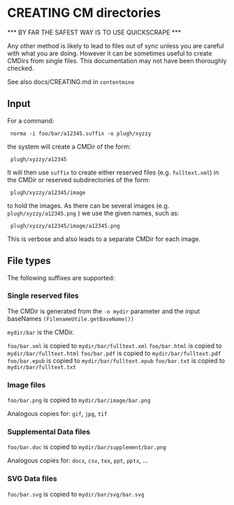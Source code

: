 # CREATING CM directories

*** BY FAR THE SAFEST WAY IS TO USE QUICKSCRAPE ***

Any other method is likely to lead to files out of sync unless you are careful with what you are doing.
However it can be sometimes useful to create CMDirs from single files.
This documentation may not have been thoroughly checked.

See also docs/CREATING.md in `contentmine`

## Input

For a command: 

``` norma -i foo/bar/a12345.suffix -o plugh/xyzzy```

the system will create a CMDir of the form:

``` plugh/xyzzy/a12345```

It will then use ```suffix``` to create either reserved files (e.g. ```fulltext.xml```) in the CMDir or reserved subdirectories
of the form:

``` plugh/xyzzy/a12345/image```

to hold the images. As there can be several images (e.g.  ```plugh/xyzzy/a12345.png``` ) we use the given names, such as:

``` plugh/xyzzy/a12345/image/a12345.png```

This is verbose and also leads to a separate CMDir for each image.

## File types

The following suffixes are supported:

### Single reserved files

The CMDir is generated from the ```-o mydir``` parameter and the input baseNames ```(FilenameUtile.getBaseName())```

```mydir/bar``` is the CMDir.

```foo/bar.xml``` is copied to ```mydir/bar/fulltext.xml```
```foo/bar.html``` is copied to ```mydir/bar/fulltext.html```
```foo/bar.pdf``` is copied to ```mydir/bar/fulltext.pdf```
```foo/bar.epub``` is copied to ```mydir/bar/fulltext.epub```
```foo/bar.txt``` is copied to ```mydir/bar/fulltext.txt```

### Image files

```foo/bar.png``` is copied to ```mydir/bar/image/bar.png```

Analogous copies for:
 ```gif```, ```jpg```, ```tif```
 
### Supplemental Data files

```foo/bar.doc``` is copied to ```mydir/bar/supplement/bar.png```

Analogous copies for:
 ```docx```, ```csv```, ```tex```, ```ppt```, ```pptx```, ...
 
### SVG Data files

```foo/bar.svg``` is copied to ```mydir/bar/svg/bar.svg```

 